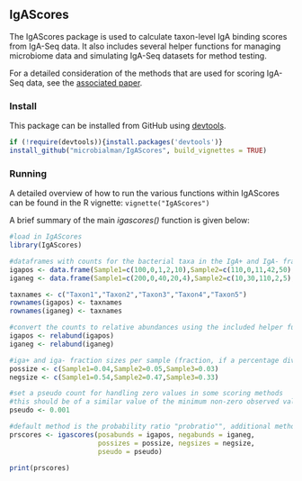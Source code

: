 ## IgAScores

The IgAScores package is used to calculate taxon-level IgA binding scores from IgA-Seq data.
It also includes several helper functions for managing microbiome data and simulating IgA-Seq datasets for method testing. 

For a detailed consideration of the methods that are used for scoring IgA-Seq data, see the [associated paper](https://biorxiv.org/cgi/content/short/2020.08.19.257501v1).

### Install

This package can be installed from GitHub using [devtools](https://github.com/r-lib/devtools).

```r
if (!require(devtools)){install.packages('devtools')}
install_github("microbialman/IgAScores", build_vignettes = TRUE)
```

### Running

A detailed overview of how to run the various functions within IgAScores can be found in the R vignette: `vignette("IgAScores")`

A brief summary of the main *igascores()* function is given below:

```r
#load in IgAScores
library(IgAScores)

#dataframes with counts for the bacterial taxa in the IgA+ and IgA- fractions, as would be produced by 16S rRNA appraoches such as DADA2
igapos <- data.frame(Sample1=c(100,0,1,2,10),Sample2=c(110,0,11,42,50),Sample3=c(140,60,10,3,0))
iganeg <- data.frame(Sample1=c(200,0,40,20,4),Sample2=c(10,30,110,2,5),Sample3=c(30,20,0,123,20))

taxnames <- c("Taxon1","Taxon2","Taxon3","Taxon4","Taxon5")
rownames(igapos) <- taxnames
rownames(iganeg) <- taxnames

#convert the counts to relative abundances using the included helper function
igapos <- relabund(igapos)
iganeg <- relabund(iganeg)

#iga+ and iga- fraction sizes per sample (fraction, if a percentage divide by 100)
possize <- c(Sample1=0.04,Sample2=0.05,Sample3=0.03)
negsize <- c(Sample1=0.54,Sample2=0.47,Sample3=0.33)

#set a pseudo count for handling zero values in some scoring methods
#this should be of a similar value of the minimum non-zero observed value (e.g. if minum values is 0.007 use 0.001)
pseudo <- 0.001

#default method is the probability ratio "probratio"", additional methods available are "prob"", "kau"" and "palm".
prscores <- igascores(posabunds = igapos, negabunds = iganeg, 
                      possizes = possize, negsizes = negsize, 
                      pseudo = pseudo)

print(prscores)

```
